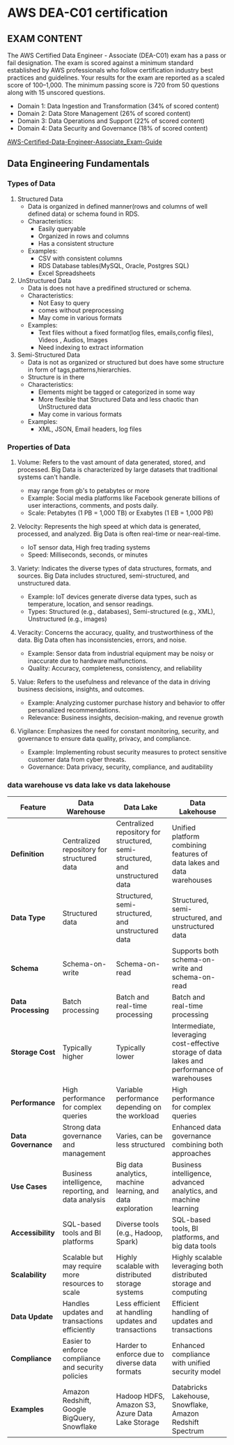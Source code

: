 # AWS DEA-C01 certification
## EXAM CONTENT
The AWS Certified Data Engineer - Associate (DEA-C01) exam has a pass or fail
designation. The exam is scored against a minimum standard established by AWS
professionals who follow certification industry best practices and guidelines.
Your results for the exam are reported as a scaled score of 100–1,000. The minimum
passing score is 720 from 50 questions along with 15 unscored questions. 

- Domain 1: Data Ingestion and Transformation (34% of scored content)
- Domain 2: Data Store Management (26% of scored content)
- Domain 3: Data Operations and Support (22% of scored content)
- Domain 4: Data Security and Governance (18% of scored content)

[AWS-Certified-Data-Engineer-Associate_Exam-Guide](https://d1.awsstatic.com/training-and-certification/docs-data-engineer-associate/AWS-Certified-Data-Engineer-Associate_Exam-Guide.pdf)

## Data Engineering Fundamentals
### Types of Data

1. Structured Data 
    - Data is organized in defined manner(rows and columns of well defined data) or schema found in RDS.
    - Characteristics:
        - Easily queryable
        - Organized in rows and columns
        - Has a consistent structure
    - Examples:
        - CSV with consistent columns
        - RDS Database tables(MySQL, Oracle, Postgres SQL)
        - Excel Spreadsheets
2. UnStructured Data 
    - Data is does not have a predifined structured or schema.
    - Characteristics:
        - Not Easy to query
        - comes without preprocessing
        - May come in various formats
    - Examples:
        - Text files without a fixed format(log files, emails,config files), Videos , Audios, Images
        - Need indexing to extract information
3. Semi-Structured Data 
    - Data is not as organized or structured but does have some structure in form of tags,patterns,hierarchies.
    - Structure is in there  
    - Characteristics:
        - Elements might be tagged or categorized in some way
        - More flexible that Structured Data and less chaotic than UnStructured data
        - May come in various formats
    - Examples:
        - XML, JSON, Email headers, log files

### Properties of Data
1. Volume: Refers to the vast amount of data generated, stored, and processed. Big Data is characterized by large datasets that traditional systems can't handle.
    - may range from gb's to petabytes or more
    - Example: Social media platforms like Facebook generate billions of user interactions, comments, and posts daily.
    - Scale: Petabytes (1 PB = 1,000 TB) or Exabytes (1 EB = 1,000 PB)

2. Velocity: Represents the high speed at which data is generated, processed, and analyzed. Big Data is often real-time or near-real-time.
    - IoT sensor data, High freq trading systems
    - Speed: Milliseconds, seconds, or minutes

3. Variety: Indicates the diverse types of data structures, formats, and sources. Big Data includes structured, semi-structured, and unstructured data.
    - Example: IoT devices generate diverse data types, such as temperature, location, and sensor readings.
    - Types: Structured (e.g., databases), Semi-structured (e.g., XML), Unstructured (e.g., images)

4. Veracity: Concerns the accuracy, quality, and trustworthiness of the data. Big Data often has inconsistencies, errors, and noise.
    - Example: Sensor data from industrial equipment may be noisy or inaccurate due to hardware malfunctions.
    - Quality: Accuracy, completeness, consistency, and reliability

5. Value: Refers to the usefulness and relevance of the data in driving business decisions, insights, and outcomes.
    - Example: Analyzing customer purchase history and behavior to offer personalized recommendations.
    - Relevance: Business insights, decision-making, and revenue growth

6. Vigilance: Emphasizes the need for constant monitoring, security, and governance to ensure data quality, privacy, and compliance.
    - Example: Implementing robust security measures to protect sensitive customer data from cyber threats.
    - Governance: Data privacy, security, compliance, and auditability

### data warehouse vs data lake vs data lakehouse 

| Feature                    | Data Warehouse                                     | Data Lake                                           | Data Lakehouse                                      |
|----------------------------|----------------------------------------------------|-----------------------------------------------------|-----------------------------------------------------|
| **Definition**             | Centralized repository for structured data         | Centralized repository for structured, semi-structured, and unstructured data | Unified platform combining features of data lakes and data warehouses |
| **Data Type**              | Structured data                                    | Structured, semi-structured, and unstructured data  | Structured, semi-structured, and unstructured data  |
| **Schema**                 | Schema-on-write                                    | Schema-on-read                                      | Supports both schema-on-write and schema-on-read    |
| **Data Processing**        | Batch processing                                   | Batch and real-time processing                      | Batch and real-time processing                      |
| **Storage Cost**           | Typically higher                                   | Typically lower                                     | Intermediate, leveraging cost-effective storage of data lakes and performance of warehouses |
| **Performance**            | High performance for complex queries               | Variable performance depending on the workload      | High performance for complex queries                |
| **Data Governance**        | Strong data governance and management              | Varies, can be less structured                      | Enhanced data governance combining both approaches  |
| **Use Cases**              | Business intelligence, reporting, and data analysis| Big data analytics, machine learning, and data exploration | Business intelligence, advanced analytics, and machine learning |
| **Accessibility**          | SQL-based tools and BI platforms                   | Diverse tools (e.g., Hadoop, Spark)                 | SQL-based tools, BI platforms, and big data tools   |
| **Scalability**            | Scalable but may require more resources to scale   | Highly scalable with distributed storage systems    | Highly scalable leveraging both distributed storage and computing |
| **Data Update**            | Handles updates and transactions efficiently       | Less efficient at handling updates and transactions | Efficient handling of updates and transactions      |
| **Compliance**             | Easier to enforce compliance and security policies | Harder to enforce due to diverse data formats       | Enhanced compliance with unified security model     |
| **Examples**               | Amazon Redshift, Google BigQuery, Snowflake        | Hadoop HDFS, Amazon S3, Azure Data Lake Storage     | Databricks Lakehouse, Snowflake, Amazon Redshift Spectrum |

